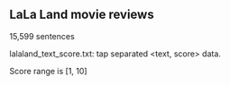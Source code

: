 ## LaLa Land movie reviews

15,599 sentences

lalaland_text_score.txt: tap separated \<text, score\> data.

Score range is [1, 10]

